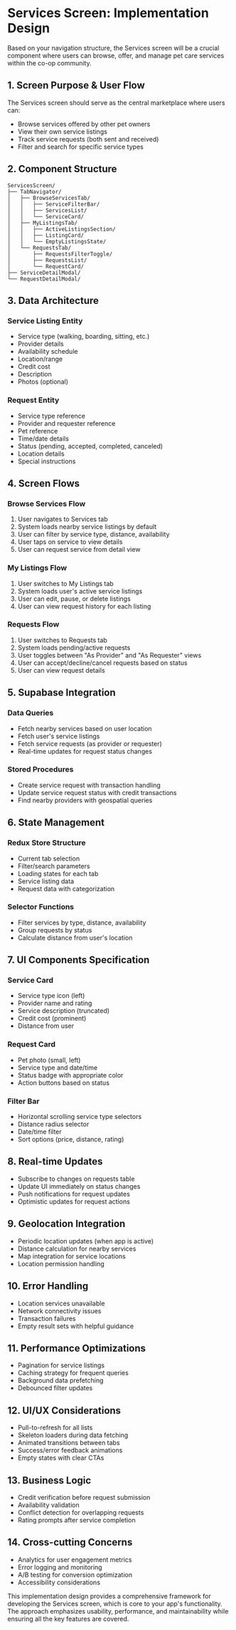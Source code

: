 # Services Screen: Implementation Design

Based on your navigation structure, the Services screen will be a crucial component where users can browse, offer, and manage pet care services within the co-op community.

## 1. Screen Purpose & User Flow

The Services screen should serve as the central marketplace where users can:
- Browse services offered by other pet owners
- View their own service listings
- Track service requests (both sent and received)
- Filter and search for specific service types

## 2. Component Structure

```
ServicesScreen/
├── TabNavigator/
│   ├── BrowseServicesTab/
│   │   ├── ServiceFilterBar/
│   │   ├── ServicesList/
│   │   └── ServiceCard/
│   ├── MyListingsTab/
│   │   ├── ActiveListingsSection/
│   │   ├── ListingCard/
│   │   └── EmptyListingsState/
│   └── RequestsTab/
│       ├── RequestsFilterToggle/
│       ├── RequestsList/
│       └── RequestCard/
├── ServiceDetailModal/
└── RequestDetailModal/
```

## 3. Data Architecture

### Service Listing Entity
- Service type (walking, boarding, sitting, etc.)
- Provider details
- Availability schedule
- Location/range
- Credit cost
- Description
- Photos (optional)

### Request Entity
- Service type reference
- Provider and requester reference
- Pet reference
- Time/date details
- Status (pending, accepted, completed, canceled)
- Location details
- Special instructions

## 4. Screen Flows

### Browse Services Flow
1. User navigates to Services tab
2. System loads nearby service listings by default
3. User can filter by service type, distance, availability
4. User taps on service to view details
5. User can request service from detail view

### My Listings Flow
1. User switches to My Listings tab
2. System loads user's active service listings
3. User can edit, pause, or delete listings
4. User can view request history for each listing

### Requests Flow
1. User switches to Requests tab
2. System loads pending/active requests
3. User toggles between "As Provider" and "As Requester" views
4. User can accept/decline/cancel requests based on status
5. User can view request details

## 5. Supabase Integration

### Data Queries
- Fetch nearby services based on user location
- Fetch user's service listings
- Fetch service requests (as provider or requester)
- Real-time updates for request status changes

### Stored Procedures
- Create service request with transaction handling
- Update service request status with credit transactions
- Find nearby providers with geospatial queries

## 6. State Management

### Redux Store Structure
- Current tab selection
- Filter/search parameters
- Loading states for each tab
- Service listing data
- Request data with categorization

### Selector Functions
- Filter services by type, distance, availability
- Group requests by status
- Calculate distance from user's location

## 7. UI Components Specification

### Service Card
- Service type icon (left)
- Provider name and rating
- Service description (truncated)
- Credit cost (prominent)
- Distance from user

### Request Card
- Pet photo (small, left)
- Service type and date/time
- Status badge with appropriate color
- Action buttons based on status

### Filter Bar
- Horizontal scrolling service type selectors
- Distance radius selector
- Date/time filter
- Sort options (price, distance, rating)

## 8. Real-time Updates

- Subscribe to changes on requests table
- Update UI immediately on status changes
- Push notifications for request updates
- Optimistic updates for request actions

## 9. Geolocation Integration

- Periodic location updates (when app is active)
- Distance calculation for nearby services
- Map integration for service locations
- Location permission handling

## 10. Error Handling

- Location services unavailable
- Network connectivity issues
- Transaction failures
- Empty result sets with helpful guidance

## 11. Performance Optimizations

- Pagination for service listings
- Caching strategy for frequent queries
- Background data prefetching
- Debounced filter updates

## 12. UI/UX Considerations

- Pull-to-refresh for all lists
- Skeleton loaders during data fetching
- Animated transitions between tabs
- Success/error feedback animations
- Empty states with clear CTAs

## 13. Business Logic

- Credit verification before request submission
- Availability validation
- Conflict detection for overlapping requests
- Rating prompts after service completion

## 14. Cross-cutting Concerns

- Analytics for user engagement metrics
- Error logging and monitoring
- A/B testing for conversion optimization
- Accessibility considerations

This implementation design provides a comprehensive framework for developing the Services screen, which is core to your app's functionality. The approach emphasizes usability, performance, and maintainability while ensuring all the key features are covered.